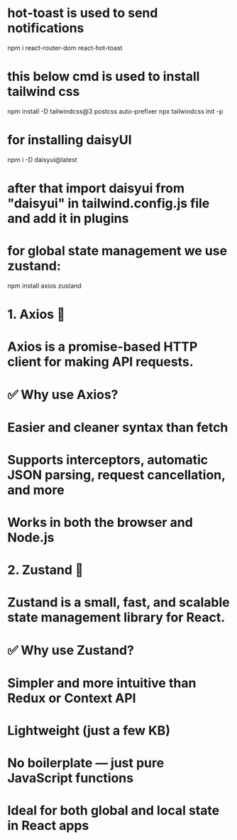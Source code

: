 # hot-toast is used to send notifications

npm i react-router-dom react-hot-toast

# this below cmd is used to install tailwind css

npm install -D tailwindcss@3 postcss auto-prefixer
npx tailwindcss init -p

# for installing daisyUI

npm i -D daisyui@latest

# after that import daisyui from "daisyui" in tailwind.config.js file and add it in plugins

# for global state management we use zustand:

npm install axios zustand

<!-- ✅ 1. What is Global State Management?
🧠 Definition:
Global state management is the technique of sharing and managing state (data) across multiple components in a React app from a central place, instead of passing data via props manually through many layers.
💡 Why it’s needed:
When your app gets bigger, some data (like user info, auth status, cart items, theme, etc.) needs to be accessed/updated by many components — not just parent/child. Global state management avoids prop drilling and helps with better organization.
🧾 Example use cases:
Logged-in user info
Theme mode (dark/light)
Shopping cart items
Notification system
AI prediction results shared across pages -->

<!-- ✅ 2. What is a Promise-based HTTP client?
🧠 Definition:
An HTTP client lets you send requests to servers (APIs). If it’s "promise-based", it means it uses JavaScript Promises to handle asynchronous operations (like API calls). -->

# 1. Axios 📡

# Axios is a promise-based HTTP client for making API requests.

# ✅ Why use Axios?

# Easier and cleaner syntax than fetch

# Supports interceptors, automatic JSON parsing, request cancellation, and more

# Works in both the browser and Node.js

# 2. Zustand 🧠

# Zustand is a small, fast, and scalable state management library for React.

# ✅ Why use Zustand?

# Simpler and more intuitive than Redux or Context API

# Lightweight (just a few KB)

# No boilerplate — just pure JavaScript functions

# Ideal for both global and local state in React apps
